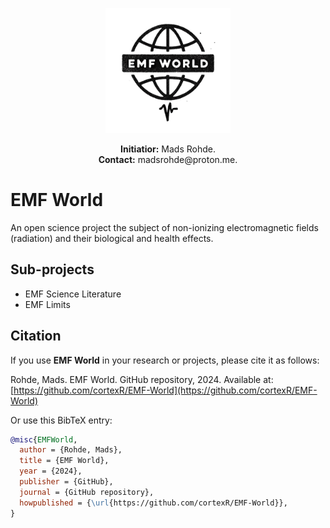 <p align="center">
  <img src="./images/emf-world_logo.png" alt="EMF World Logo" width="200"/>
</p>

<p align="center">
<strong>Initiatior:</strong> Mads Rohde. 
<br>
<strong>Contact:</strong> madsrohde@proton.me.
</p>

# EMF World
An open science project the subject of non-ionizing electromagnetic fields (radiation) and their biological and health effects.

## Sub-projects

* EMF Science Literature
* EMF Limits

## Citation

If you use **EMF World** in your research or projects, please cite it as follows:

Rohde, Mads. EMF World. GitHub repository, 2024. Available at: [https://github.com/cortexR/EMF-World](https://github.com/cortexR/EMF-World)

Or use this BibTeX entry:

```bibtex
@misc{EMFWorld,
  author = {Rohde, Mads},
  title = {EMF World},
  year = {2024},
  publisher = {GitHub},
  journal = {GitHub repository},
  howpublished = {\url{https://github.com/cortexR/EMF-World}},
}

